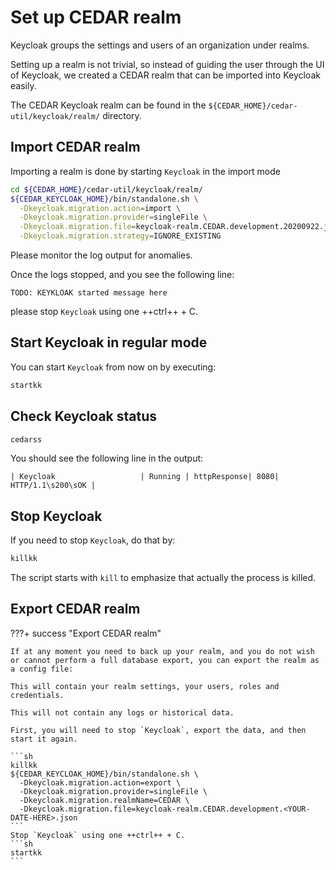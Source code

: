 # Set up CEDAR realm

Keycloak groups the settings and users of an organization under realms.

Setting up a realm is not trivial, so instead of guiding the user through the UI of Keycloak, we created a CEDAR realm that can be imported into Keycloak easily.

The CEDAR Keycloak realm can be found in the `${CEDAR_HOME}/cedar-util/keycloak/realm/` directory.

## Import CEDAR realm

Importing a realm is done by starting `Keycloak` in the import mode
```sh
cd ${CEDAR_HOME}/cedar-util/keycloak/realm/
${CEDAR_KEYCLOAK_HOME}/bin/standalone.sh \
  -Dkeycloak.migration.action=import \
  -Dkeycloak.migration.provider=singleFile \
  -Dkeycloak.migration.file=keycloak-realm.CEDAR.development.20200922.json \
  -Dkeycloak.migration.strategy=IGNORE_EXISTING
```

Please monitor the log output for anomalies.

Once the logs stopped, and you see the following line:
```
TODO: KEYKLOAK started message here
``` 

please stop `Keycloak` using one ++ctrl++ + C.

## Start Keycloak in regular mode

You can start `Keycloak` from now on by executing:

```sh
startkk
```

## Check Keycloak status
```sh
cedarss
```

You should see the following line in the output:
```
| Keycloak                   | Running | httpResponse| 8080| HTTP/1.1\s200\sOK |
```


## Stop Keycloak

If you need to stop `Keycloak`, do that by:

```sh
killkk
```

The script starts with `kill` to emphasize that actually the process is killed.

## Export CEDAR realm

???+ success "Export CEDAR realm"

    If at any moment you need to back up your realm, and you do not wish or cannot perform a full database export, you can export the realm as a config file:

    This will contain your realm settings, your users, roles and credentials.

    This will not contain any logs or historical data.
    
    First, you will need to stop `Keycloak`, export the data, and then start it again. 

    ```sh
    killkk
    ${CEDAR_KEYCLOAK_HOME}/bin/standalone.sh \
      -Dkeycloak.migration.action=export \
      -Dkeycloak.migration.provider=singleFile \
      -Dkeycloak.migration.realmName=CEDAR \
      -Dkeycloak.migration.file=keycloak-realm.CEDAR.development.<YOUR-DATE-HERE>.json
    ```
    Stop `Keycloak` using one ++ctrl++ + C.
    ```sh
    startkk
    ```
 
